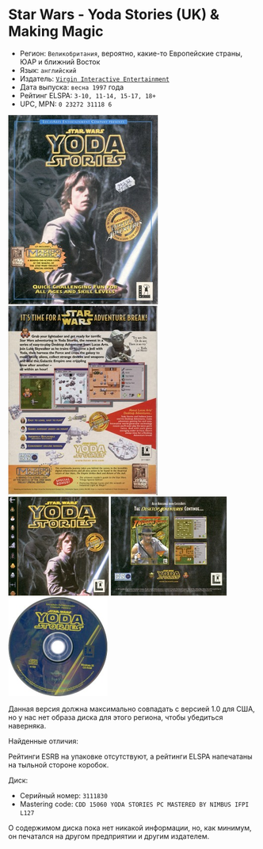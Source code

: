 Star Wars - Yoda Stories (UK) & Making Magic
============================================

* Регион: `Великобритания`, вероятно, какие-то Европейские страны, ЮАР и ближний Восток
* Язык: `английский`
* Издатель: [`Virgin Interactive Entertainment`](http://web.archive.org/web/19980131112818/http://www.vie.co.uk/)
* Дата выпуска: `весна 1997` года
* Рейтинг ELSPA: `3-10, 11-14, 15-17, 18+`
* UPC, MPN: `0 23272 31118 6`

[![](images/cover/thumb/yoda-stories-uk-box-front.jpg)](images/cover/yoda-stories-uk-box-front.jpg)
[![](images/cover/thumb/yoda-stories-uk-box-back.jpg)](images/cover/yoda-stories-uk-box-back.jpg)
[![](images/cover/thumb/yoda-stories-uk-jewel-case-front.jpg)](images/cover/yoda-stories-uk-jewel-case-front.jpg)
[![](images/cover/thumb/yoda-stories-uk-jewel-case-back.jpg)](images/cover/yoda-stories-uk-jewel-case-back.jpg)
[![](images/cover/thumb/yoda-stories-uk-disk-front.jpg)](images/cover/yoda-stories-uk-disk-front.jpg)

Данная версия должна максимально совпадать с версией 1.0 для США,
но у нас нет образа диска для этого региона, чтобы убедиться наверняка.

Найденные отличия:

Рейтинги ESRB на упаковке отсутствуют, а рейтинги ELSPA напечатаны на тыльной стороне коробок.

Диск:

* Серийный номер: `3111830`
* Mastering code: `CDD 15060 YODA STORIES PC MASTERED BY NIMBUS IFPI L127`

О содержимом диска пока нет никакой информации, но, как минимум,
он печатался на другом предприятии и другим издателем.
